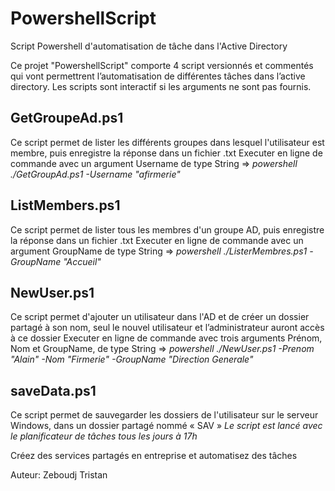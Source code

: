 # PowershellScript
Script Powershell d'automatisation de tâche dans l'Active Directory

Ce projet "PowershellScript" comporte 4 script versionnés et commentés qui vont permettrent l’automatisation de différentes tâches dans l’active directory.
Les scripts sont interactif si les arguments ne sont pas fournis.

## GetGroupeAd.ps1

Ce script permet de lister les différents groupes dans lesquel l'utilisateur est membre, puis enregistre la réponse dans un fichier .txt
Executer en ligne de commande avec un argument Username de type String => *powershell ./GetGroupAd.ps1 -Username "afirmerie"*

## ListMembers.ps1

Ce script permet de lister tous les membres d'un groupe AD, puis enregistre la réponse dans un fichier .txt
Executer en ligne de commande avec un argument GroupName de type String => *powershell ./ListerMembres.ps1 -GroupName "Accueil"*

## NewUser.ps1

Ce script permet d'ajouter un utilisateur dans l'AD et de créer un dossier partagé à son nom, seul le nouvel utilisateur et l’administrateur auront accès à ce dossier
Executer en ligne de commande avec trois arguments Prénom,  Nom et GroupName, de type String => *powershell ./NewUser.ps1 -Prenom "Alain" -Nom "Firmerie" -GroupName "Direction Generale"*

## saveData.ps1

Ce script permet de sauvegarder les dossiers de l'utilisateur sur le serveur Windows, dans un dossier partagé nommé « SAV »
*Le script est lancé avec le planificateur de tâches tous les jours à 17h*


Créez des services partagés en entreprise et automatisez des tâches

Auteur: Zeboudj Tristan
